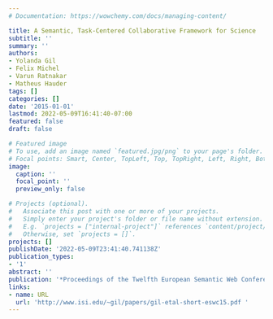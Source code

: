 ```yaml
---
# Documentation: https://wowchemy.com/docs/managing-content/

title: A Semantic, Task-Centered Collaborative Framework for Science
subtitle: ''
summary: ''
authors:
- Yolanda Gil
- Felix Michel
- Varun Ratnakar
- Matheus Hauder
tags: []
categories: []
date: '2015-01-01'
lastmod: 2022-05-09T16:41:40-07:00
featured: false
draft: false

# Featured image
# To use, add an image named `featured.jpg/png` to your page's folder.
# Focal points: Smart, Center, TopLeft, Top, TopRight, Left, Right, BottomLeft, Bottom, BottomRight.
image:
  caption: ''
  focal_point: ''
  preview_only: false

# Projects (optional).
#   Associate this post with one or more of your projects.
#   Simply enter your project's folder or file name without extension.
#   E.g. `projects = ["internal-project"]` references `content/project/deep-learning/index.md`.
#   Otherwise, set `projects = []`.
projects: []
publishDate: '2022-05-09T23:41:40.741138Z'
publication_types:
- '1'
abstract: ''
publication: '*Proceedings of the Twelfth European Semantic Web Conference (ESWC)*'
links:
- name: URL
  url: 'http://www.isi.edu/~gil/papers/gil-etal-short-eswc15.pdf '
---
```

